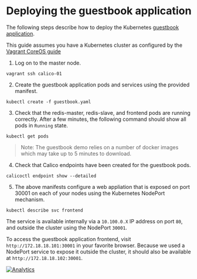 # Deploying the guestbook application
The following steps describe how to deploy the Kubernetes [guestbook application][guestbook].

This guide assumes you have a Kubernetes cluster as configured by the [Vagrant CoreOS guide](../VagrantCoreOS)

1) Log on to the master node.
```
vagrant ssh calico-01
```

2) Create the guestbook application pods and services using the provided manifest.
```
kubectl create -f guestbook.yaml
```

3) Check that the redis-master, redis-slave, and frontend pods are running correctly.  After a few minutes, the following command should show all pods in `Running` state.
```
kubectl get pods
```
> Note: The guestbook demo relies on a number of docker images which may take up to 5 minutes to download.

4) Check that Calico endpoints have been created for the guestbook pods.
```
calicoctl endpoint show --detailed
```

5) The above manifests configure a web appliation that is exposed on port 30001 on each of your nodes using the Kubernetes NodePort mechanism. 
```
kubectl describe svc frontend
```
The service is available internally via a `10.100.0.X` IP address on port `80`, and outside the cluster using the NodePort `30001`.

To access the guestbook application frontend, visit `http://172.18.18.101:30001` in your favorite browser.  Because we used a NodePort service to expose it outside the cluster, it should also be available at `http://172.18.18.102:30001`.


[guestbook]: https://github.com/kubernetes/kubernetes/blob/master/examples/guestbook/index


[![Analytics](https://calico-ga-beacon.appspot.com/UA-52125893-3/calico-containers/docs/cni/kubernetes/vagrant-coreos/guestbook?pixel)](https://github.com/igrigorik/ga-beacon)
